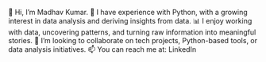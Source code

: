 👋 Hi, I’m Madhav Kumar.
🐍 I have experience with Python, with a growing interest in data analysis and deriving insights from data.
📊 I enjoy working with data, uncovering patterns, and turning raw information into meaningful stories.
🤝 I’m looking to collaborate on tech projects, Python-based tools, or data analysis initiatives.
📫 You can reach me at: LinkedIn 


<!---
Madhav70/Madhav70 is a ✨ special ✨ repository because its `README.md` (this file) appears on your GitHub profile.
You can click the Preview link to take a look at your changes.
--->
